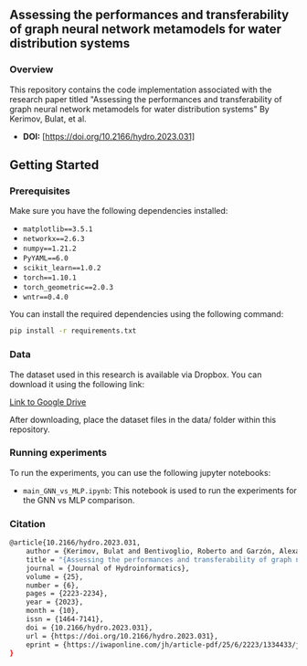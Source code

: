 ## Assessing the performances and transferability of graph neural network metamodels for water distribution systems

### Overview
This repository contains the code implementation associated with the research paper titled "Assessing the performances and transferability of graph neural network metamodels for water distribution systems" By Kerimov, Bulat, et al.

- **DOI:** [https://doi.org/10.2166/hydro.2023.031]

## Getting Started

### Prerequisites

Make sure you have the following dependencies installed:

- `matplotlib==3.5.1`
- `networkx==2.6.3`
- `numpy==1.21.2`
- `PyYAML==6.0`
- `scikit_learn==1.0.2`
- `torch==1.10.1`
- `torch_geometric==2.0.3`
- `wntr==0.4.0`


You can install the required dependencies using the following command:

```bash
pip install -r requirements.txt
```

### Data
The dataset used in this research is available via Dropbox. You can download it using the following link:

[Link to Google Drive](https://drive.google.com/drive/folders/1wtWFnv60K214CaXVBdXKQhL3GyxWVnhN?usp=sharing)

After downloading, place the dataset files in the data/ folder within this repository.

### Running experiments

To run the experiments, you can use the following jupyter notebooks:

- `main_GNN_vs_MLP.ipynb`: This notebook is used to run the experiments for the GNN vs MLP comparison.


### Citation

```bash
@article{10.2166/hydro.2023.031,
    author = {Kerimov, Bulat and Bentivoglio, Roberto and Garzón, Alexander and Isufi, Elvin and Tscheikner-Gratl, Franz and Steffelbauer, David Bernhard and Taormina, Riccardo},
    title = "{Assessing the performances and transferability of graph neural network metamodels for water distribution systems}",
    journal = {Journal of Hydroinformatics},
    volume = {25},
    number = {6},
    pages = {2223-2234},
    year = {2023},
    month = {10},
    issn = {1464-7141},
    doi = {10.2166/hydro.2023.031},
    url = {https://doi.org/10.2166/hydro.2023.031},
    eprint = {https://iwaponline.com/jh/article-pdf/25/6/2223/1334433/jh0252223.pdf},
}
```


